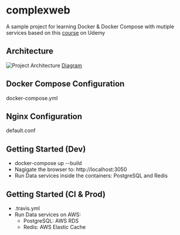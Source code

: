 # complexweb

A sample project for learning Docker & Docker Compose with mutiple services based on this [course](https://www.udemy.com/docker-and-kubernetes-the-complete-guide/) on Udemy

## Architecture
![Project Architecture](https://www.lucidchart.com/publicSegments/view/3373a7af-060f-42d5-a9e9-50d763bf7d6f/image.png)
[Diagram](https://www.lucidchart.com/invitations/accept/7938cd15-5ed8-4436-95ce-589702b9fafd)

## Docker Compose Configuration
docker-compose.yml

## Nginx Configuration
default.conf

## Getting Started (Dev)
- docker-compose up --build
- Nagigate the browser to: http://localhost:3050
- Run Data services inside the containers: PostgreSQL and Redis

## Getting Started (CI & Prod)
- .travis.yml
- Run Data services on AWS: 
  - PostgreSQL: AWS RDS
  - Redis: AWS Elastic Cache
